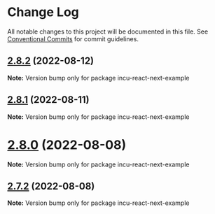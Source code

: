 # Change Log

All notable changes to this project will be documented in this file.
See [Conventional Commits](https://conventionalcommits.org) for commit guidelines.

## [2.8.2](https://github.com/ncuhome/mincu/compare/v2.8.1...v2.8.2) (2022-08-12)

**Note:** Version bump only for package incu-react-next-example

## [2.8.1](https://github.com/ncuhome/mincu/compare/v2.8.0...v2.8.1) (2022-08-11)

**Note:** Version bump only for package incu-react-next-example

# [2.8.0](https://github.com/ncuhome/mincu/compare/v2.7.0...v2.8.0) (2022-08-08)

**Note:** Version bump only for package incu-react-next-example

## [2.7.2](https://github.com/ncuhome/mincu/compare/v2.7.1...v2.7.2) (2022-08-08)

**Note:** Version bump only for package incu-react-next-example
